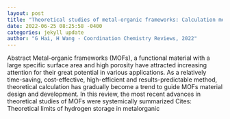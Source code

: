 ```yaml
--- 
layout: post 
title: "Theoretical studies of metal-organic frameworks: Calculation methods and applications in catalysis, gas separation, and energy storage" 
date: 2022-06-25 08:25:58 -0400 
categories: jekyll update 
author: "G Hai, H Wang - Coordination Chemistry Reviews, 2022" 
--- 
```

Abstract Metal-organic frameworks (MOFs), a functional material with a large specific surface area and high porosity have attracted increasing attention for their great potential in various applications. As a relatively time-saving, cost-effective, high-efficient and results-predictable method, theoretical calculation has gradually become a trend to guide MOFs material design and development. In this review, the most recent advances in theoretical studies of MOFs were systemically summarized Cites: Theoretical limits of hydrogen storage in metalorganic